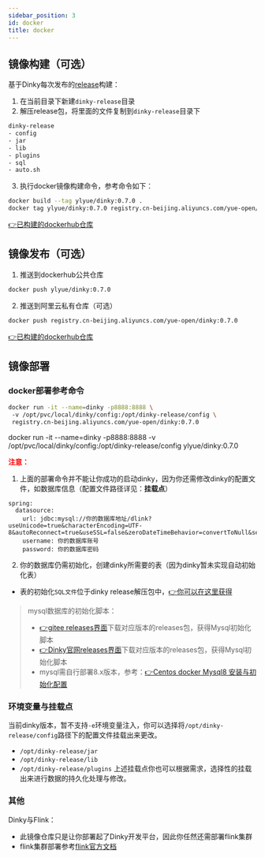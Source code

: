 ```yaml
---
sidebar_position: 3
id: docker
title: docker
---
```


## 镜像构建（可选）
基于Dinky每次发布的[release](http://www.dlink.top/download/download)构建：
1. 在当前目录下新建`dinky-release`目录
2. 解压release包，将里面的文件复制到`dinky-release`目录下
```bash
dinky-release
- config
- jar
- lib
- plugins
- sql
- auto.sh
```
3. 执行docker镜像构建命令，参考命令如下：
```bash
docker build --tag ylyue/dinky:0.7.0 .
docker tag ylyue/dinky:0.7.0 registry.cn-beijing.aliyuncs.com/yue-open/dinky:0.7.0 # 可选
```

[👉已构建的dockerhub仓库](https://hub.docker.com/r/ylyue/dinky)

## 镜像发布（可选）
1. 推送到dockerhub公共仓库
```bash
docker push ylyue/dinky:0.7.0
```
2. 推送到阿里云私有仓库（可选）
```bash
docker push registry.cn-beijing.aliyuncs.com/yue-open/dinky:0.7.0
```

[👉已构建的dockerhub仓库](https://hub.docker.com/r/ylyue/dinky)

## 镜像部署
### docker部署参考命令
```bash
docker run -it --name=dinky -p8888:8888 \ 
 -v /opt/pvc/local/dinky/config:/opt/dinky-release/config \
 registry.cn-beijing.aliyuncs.com/yue-open/dinky:0.7.0
```

docker run -it --name=dinky -p8888:8888 -v /opt/pvc/local/dinky/config:/opt/dinky-release/config ylyue/dinky:0.7.0


<font color=red>**注意：**</font>
1. 上面的部署命令并不能让你成功的启动dinky，因为你还需修改dinky的配置文件，如数据库信息（配置文件路径详见：**挂载点**）
```
spring:
  datasource:
    url: jdbc:mysql://你的数据库地址/dlink?useUnicode=true&characterEncoding=UTF-8&autoReconnect=true&useSSL=false&zeroDateTimeBehavior=convertToNull&serverTimezone=Asia/Shanghai&allowPublicKeyRetrieval=true
    username: 你的数据库账号
    password: 你的数据库密码
```
2. 你的数据库仍需初始化，创建dinky所需要的表（因为dinky暂未实现自动初始化表）
  - 表的初始化`SQL文件`位于dinky release解压包中，[👉你可以在这里获得](http://www.dlink.top/download/download)

> mysql数据库的初始化脚本：
> - [👉gitee releases界面](https://gitee.com/DataLinkDC/Dinky/releases)下载对应版本的releases包，获得Mysql初始化脚本
> - [👉Dinky官网releases界面](http://www.dlink.top/docs/build_deploy/deploy)下载对应版本的releases包，获得Mysql初始化脚本
> - mysql需自行部署8.x版本，参考：[👉Centos docker Mysql8 安装与初始化配置](https://blog.csdn.net/u013600314/article/details/80521778?spm=1001.2014.3001.5502)

### 环境变量与挂载点
当前dinky版本，暂不支持`-e`环境变量注入，你可以选择将`/opt/dinky-release/config`路径下的配置文件挂载出来更改。
- `/opt/dinky-release/jar`
- `/opt/dinky-release/lib`
- `/opt/dinky-release/plugins`
上述挂载点你也可以根据需求，选择性的挂载出来进行数据的持久化处理与修改。

### 其他
Dinky与Flink：
- 此镜像仓库只是让你部署起了Dinky开发平台，因此你任然还需部署flink集群
- flink集群部署参考[flink官方文档](https://nightlies.apache.org/flink/flink-docs-release-1.15/zh/docs/deployment/resource-providers/standalone/docker/)
